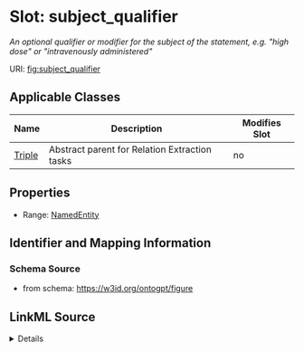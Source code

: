 

# Slot: subject_qualifier


_An optional qualifier or modifier for the subject of the statement, e.g. "high dose" or "intravenously administered"_



URI: [fig:subject_qualifier](http://w3id.org/ontogpt/figure-templatesubject_qualifier)



<!-- no inheritance hierarchy -->





## Applicable Classes

| Name | Description | Modifies Slot |
| --- | --- | --- |
| [Triple](Triple.md) | Abstract parent for Relation Extraction tasks |  no  |







## Properties

* Range: [NamedEntity](NamedEntity.md)





## Identifier and Mapping Information







### Schema Source


* from schema: https://w3id.org/ontogpt/figure




## LinkML Source

<details>
```yaml
name: subject_qualifier
description: An optional qualifier or modifier for the subject of the statement, e.g.
  "high dose" or "intravenously administered"
from_schema: https://w3id.org/ontogpt/figure
rank: 1000
alias: subject_qualifier
owner: Triple
domain_of:
- Triple
range: NamedEntity

```
</details>